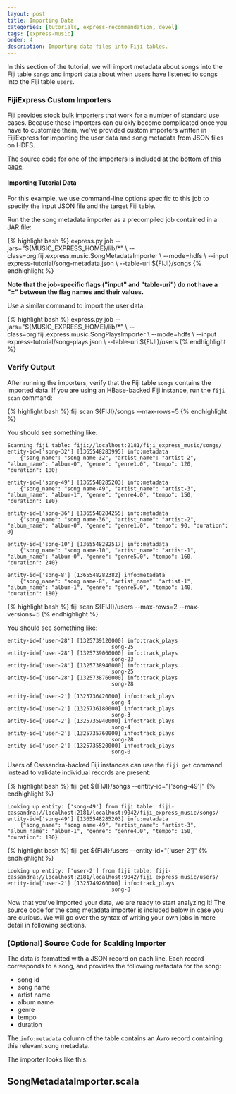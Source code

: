 ```yaml
---
layout: post
title: Importing Data
categories: [tutorials, express-recommendation, devel]
tags: [express-music]
order: 4
description: Importing data files into Fiji tables.
---
```



In this section of the tutorial, we will import metadata about songs into the Fiji table `songs`
and import data about when users have listened to songs into the Fiji table `users`.


### FijiExpress Custom Importers

Fiji provides stock [bulk importers]({{site.userguide_mapreduce_devel}}/bulk-importers/) that work for a
number of standard use cases. Because these importers can quickly become complicated once
you have to customize them, we've provided custom importers written in FijiExpress for importing the
user data and song metadata from JSON files on HDFS.

The source code for one of the importers is included at the [bottom of this page](#importer-source).

#### Importing Tutorial Data
For this example, we use command-line options specific to this job to specify the input JSON file
and the target Fiji table.

Run the the song metadata importer as a precompiled job contained in a JAR file:

<div class="userinput">
{% highlight bash %}
express.py job --jars="${MUSIC_EXPRESS_HOME}/lib/*" \
    --class=org.fiji.express.music.SongMetadataImporter \
    --mode=hdfs \
    --input express-tutorial/song-metadata.json \
    --table-uri ${FIJI}/songs
{% endhighlight %}
</div>

**Note that the job-specific flags ("input" and "table-uri") do not have a "=" between the flag names and their values.**

Use a similar command to import the user data:

<div class="userinput">
{% highlight bash %}
express.py job --jars="${MUSIC_EXPRESS_HOME}/lib/*" \
    --class=org.fiji.express.music.SongPlaysImporter \
    --mode=hdfs \
    --input express-tutorial/song-plays.json \
    --table-uri ${FIJI}/users
{% endhighlight %}
</div>


### Verify Output

After running the importers, verify that the Fiji table `songs` contains the imported data.  If you
are using an HBase-backed Fiji instance, run the `fiji scan` command:

<div class="userinput">
{% highlight bash %}
fiji scan ${FIJI}/songs --max-rows=5
{% endhighlight %}
</div>

You should see something like:

    Scanning fiji table: fiji://localhost:2181/fiji_express_music/songs/
    entity-id=['song-32'] [1365548283995] info:metadata
        {"song_name": "song name-32", "artist_name": "artist-2", "album_name": "album-0", "genre": "genre1.0", "tempo": 120, "duration": 180}

    entity-id=['song-49'] [1365548285203] info:metadata
        {"song_name": "song name-49", "artist_name": "artist-3", "album_name": "album-1", "genre": "genre4.0", "tempo": 150, "duration": 180}

    entity-id=['song-36'] [1365548284255] info:metadata
        {"song_name": "song name-36", "artist_name": "artist-2", "album_name": "album-0", "genre": "genre1.0", "tempo": 90, "duration": 0}

    entity-id=['song-10'] [1365548282517] info:metadata
        {"song_name": "song name-10", "artist_name": "artist-1", "album_name": "album-0", "genre": "genre5.0", "tempo": 160, "duration": 240}

    entity-id=['song-8'] [1365548282382] info:metadata
        {"song_name": "song name-8", "artist_name": "artist-1", "album_name": "album-1", "genre": "genre5.0", "tempo": 140, "duration": 180}

<div class="userinput">
{% highlight bash %}
fiji scan ${FIJI}/users --max-rows=2 --max-versions=5
{% endhighlight %}
</div>

You should see something like:

    entity-id=['user-28'] [1325739120000] info:track_plays
                                     song-25
    entity-id=['user-28'] [1325739060000] info:track_plays
                                     song-23
    entity-id=['user-28'] [1325738940000] info:track_plays
                                     song-25
    entity-id=['user-28'] [1325738760000] info:track_plays
                                     song-28

    entity-id=['user-2'] [1325736420000] info:track_plays
                                     song-4
    entity-id=['user-2'] [1325736180000] info:track_plays
                                     song-3
    entity-id=['user-2'] [1325735940000] info:track_plays
                                     song-4
    entity-id=['user-2'] [1325735760000] info:track_plays
                                     song-28
    entity-id=['user-2'] [1325735520000] info:track_plays
                                     song-0


Users of Cassandra-backed Fiji instances can use the `fiji get` command instead to validate
individual records are present:

<div class="userinput">
{% highlight bash %}
fiji get ${FIJI}/songs --entity-id="['song-49']"
{% endhighlight %}
</div>

    Looking up entity: ['song-49'] from fiji table: fiji-cassandra://localhost:2181/localhost:9042/fiji_express_music/songs/
    entity-id=['song-49'] [1365548285203] info:metadata
        {"song_name": "song name-49", "artist_name": "artist-3", "album_name": "album-1", "genre": "genre4.0", "tempo": 150, "duration": 180}

<div class="userinput">
{% highlight bash %}
fiji get ${FIJI}/users --entity-id="['user-2']"
{% endhighlight %}
</div>

    Looking up entity: ['user-2'] from fiji table: fiji-cassandra://localhost:2181/localhost:9042/fiji_express_music/users/
    entity-id=['user-2'] [1325749260000] info:track_plays
                                     song-8


Now that you've imported your data, we are ready to start analyzing it!  The source code for the
song metadata importer is included below in case you are curious.  We will go over the syntax of
writing your own jobs in more detail in following sections.

<a id="importer-source"></a>
### (Optional) Source Code for Scalding Importer

The data is formatted with a JSON record on each line. Each record corresponds to a song, and
provides the following metadata for the song:

* song id
* song name
* artist name
* album name
* genre
* tempo
* duration

The `info:metadata` column of the table contains an Avro record containing this relevant song
metadata.

The importer looks like this:

<div id="accordion-container">
  <h2 class="accordion-header"> SongMetadataImporter.scala </h2>
  <div class="accordion-content">
        <script src="http://gist-it.appspot.com/github/fijiproject/fiji-express-music/raw/{{site.music_express_devel_branch}}/src/main/scala/org/fiji/express/music/SongMetadataImporter.scala"> </script>
  </div>
</div>
